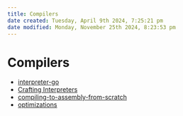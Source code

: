 ```yaml
---
title: Compilers
date created: Tuesday, April 9th 2024, 7:25:21 pm
date modified: Monday, November 25th 2024, 8:23:53 pm
---
```


# Compilers

- [interpreter-go](interpreter-go/_interpreter-go.md)
- [Crafting Interpreters](../books/crafting-interpreters/_crafting-interpreters.md)
- [compiling-to-assembly-from-scratch](compiling-to-assembly-from-scratch/_compiling-to-assembly-from-scratch.md)
- [optimizations](./optimizations/optimizations.md)
